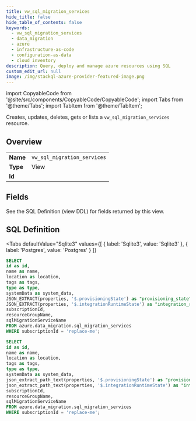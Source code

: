 ```yaml
--- 
title: vw_sql_migration_services
hide_title: false
hide_table_of_contents: false
keywords:
  - vw_sql_migration_services
  - data_migration
  - azure
  - infrastructure-as-code
  - configuration-as-data
  - cloud inventory
description: Query, deploy and manage azure resources using SQL
custom_edit_url: null
image: /img/stackql-azure-provider-featured-image.png
---
```


import CopyableCode from '@site/src/components/CopyableCode/CopyableCode';
import Tabs from '@theme/Tabs';
import TabItem from '@theme/TabItem';

Creates, updates, deletes, gets or lists a <code>vw_sql_migration_services</code> resource.

## Overview
<table><tbody>
<tr><td><b>Name</b></td><td><code>vw_sql_migration_services</code></td></tr>
<tr><td><b>Type</b></td><td>View</td></tr>
<tr><td><b>Id</b></td><td><CopyableCode code="azure.data_migration.vw_sql_migration_services" /></td></tr>
</tbody></table>

## Fields

See the SQL Definition (view DDL) for fields returned by this view.

## SQL Definition

<Tabs
defaultValue="Sqlite3"
values={[
{ label: 'Sqlite3', value: 'Sqlite3' },
{ label: 'Postgres', value: 'Postgres' }
]}
>
<TabItem value="Sqlite3">

```sql
SELECT
id as id,
name as name,
location as location,
tags as tags,
type as type,
systemData as system_data,
JSON_EXTRACT(properties, '$.provisioningState') as "provisioning_state",
JSON_EXTRACT(properties, '$.integrationRuntimeState') as "integration_runtime_state",
subscriptionId,
resourceGroupName,
sqlMigrationServiceName
FROM azure.data_migration.sql_migration_services
WHERE subscriptionId = 'replace-me';
```

</TabItem>
<TabItem value="Postgres">

```sql
SELECT
id as id,
name as name,
location as location,
tags as tags,
type as type,
systemData as system_data,
json_extract_path_text(properties, '$.provisioningState') as "provisioning_state",
json_extract_path_text(properties, '$.integrationRuntimeState') as "integration_runtime_state",
subscriptionId,
resourceGroupName,
sqlMigrationServiceName
FROM azure.data_migration.sql_migration_services
WHERE subscriptionId = 'replace-me';
```

</TabItem>
</Tabs>
